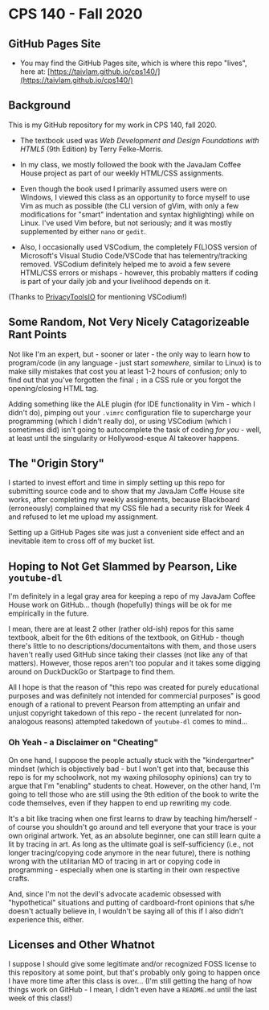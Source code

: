 # CPS 140 - Fall 2020

## GitHub Pages Site

* You may find the GitHub Pages site, which is where this repo "lives", here at:
[https://taivlam.github.io/cps140/](https://taivlam.github.io/cps140/)

[//]: # (Oh gosh, I'm commiting a web development faux pas...)

## Background

This is my GitHub repository for my work in CPS 140, fall 2020.

* The textbook used was _Web Development and Design Foundations with HTML5_ (9th Edition) by Terry Felke-Morris.

* In my class, we mostly followed the book with the JavaJam Coffee House project as part of our weekly HTML/CSS assignments.

* Even though the book used I primarily assumed users were on Windows, I viewed this class as an opportunity to force myself to use Vim as much as possible (the CLI version of gVim, with only a few modifications for "smart" indentation and syntax highlighting) while on Linux.  I've used Vim before, but not seriously; and it was mostly supplemented by either `nano` or `gedit`.

* Also, I occasionally used VSCodium, the completely F(L)OSS version of Microsoft's Visual Studio Code/VSCode that has telementry/tracking removed.  VSCodium definitely helped me to avoid a few severe HTML/CSS errors or mishaps - however, this probably matters if coding is part of your daily job and your livelihood depends on it.

(Thanks to [PrivacyToolsIO](https://www.privacytools.io/software/productivity/) for mentioning VSCodium!)

## Some Random, Not Very Nicely Catagorizeable Rant Points

Not like I'm an expert, but - sooner or later - the only way to learn how to program/code (in any language - just start _somewhere_, similar to Linux) is to make silly mistakes that cost you at least 1-2 hours of confusion; only to find out that you've forgotten the final `;` in a CSS rule or you forgot the opening/closing HTML tag.

Adding something like the ALE plugin (for IDE functionality in Vim - which I didn't do), pimping out your `.vimrc` configuration file to supercharge your programming (which I didn't really do), or using VSCodium (which I sometimes did) isn't going to autocomplete the task of coding _for you_ - well, at least until the singularity or Hollywood-esque AI takeover happens.

## The "Origin Story"

I started to invest effort and time in simply setting up this repo for submitting source code and to show that my JavaJam Coffe House site works, after completing my weekly assignments, because Blackboard (erroneously) complained that my CSS file had a security risk for Week 4 and refused to let me upload my assignment.

Setting up a GitHub Pages site was just a convenient side effect and an inevitable item to cross off of my bucket list.

## Hoping to Not Get Slammed by Pearson, Like `youtube-dl`

I'm definitely in a legal gray area for keeping a repo of my JavaJam Coffee House work on GitHub... though (hopefully) things will be ok for me empirically in the future. 

I mean, there are at least 2 other (rather old-ish) repos for this same textbook, albeit for the 6th editions of the textbook, on GitHub - though there's little to no descriptions/documentaitons with them, and those users haven't really used GitHub since taking their classes (not like any of that matters).  However, those repos aren't too popular and it takes some digging around on DuckDuckGo or Startpage to find them.

All I hope is that the reason of "this repo was created for purely educational purposes and was definitely not intended for commercial purposes" is good enough of a rational to prevent Pearson from attempting an unfair and unjust copyright takedown of this repo - the recent (unrelated for non-analogous reasons) attempted takedown of `youtube-dl` comes to mind...

### Oh Yeah - a Disclaimer on "Cheating"

On one hand, I suppose the people actually stuck with the "kindergartner" mindset (which is objectively bad - but I won't get into that, because this repo is for my schoolwork, not my waxing philosophy opinions) can try to argue that I'm "enabling" students to cheat.  However, on the other hand, I'm going to tell those who are still using the 9th edition of the book to write the code themselves, even if they happen to end up rewriting my code.

It's a bit like tracing when one first learns to draw by teaching him/herself - of course you shouldn't go around and tell everyone that your trace is your own original artwork.  Yet, as an absolute beginner, one can still learn quite a lit by tracing in art.  As long as the ultimate goal is self-sufficiency (i.e., not longer tracing/copying code anymore in the near future), there is nothing wrong with the utilitarian MO of tracing in art or copying code in programming - especially when one is starting in their own respective crafts.

And, since I'm not the devil's advocate academic obsessed with "hypothetical" situations and putting of cardboard-front opinions that s/he doesn't actually believe in, I wouldn't be saying all of this if I also didn't experience this, either.

## Licenses and Other Whatnot

I suppose I should give some legitimate and/or recognized FOSS license to this repository at some point, but that's probably only going to happen once I have more time after this class is over... (I'm still getting the hang of how things work on GitHub - I mean, I didn't even have a ```README.md``` until the last week of this class!)
